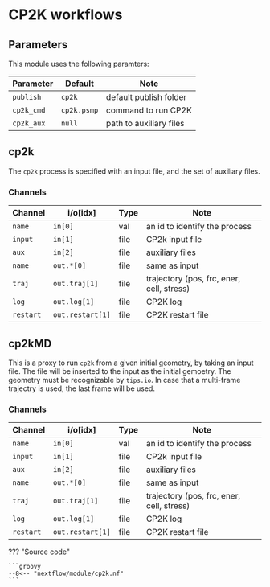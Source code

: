 # CP2K workflows

## Parameters

This module uses the following paramters:

| Parameter  | Default     | Note                    |
|------------|-------------|-------------------------|
| `publish`  | `cp2k`      | default publish folder  |
| `cp2k_cmd` | `cp2k.psmp` | command to run CP2K    |
| `cp2k_aux` | `null`      | path to auxiliary files |

## cp2k

The `cp2k` process is specified with an input file, and the set of auxiliary
files. 

### Channels

| Channel   | i/o[idx]         | Type | Note                                      |
|-----------|------------------|------|-------------------------------------------|
| `name`    | `in[0] `         | val  | an id to identify the process             |
| `input`   | `in[1] `         | file | CP2k input file                           |
| `aux`     | `in[2] `         | file | auxiliary files                           |
| `name`    | `out.*[0]`       | file | same as input                             |
| `traj`    | `out.traj[1]`    | file | trajectory (pos, frc, ener, cell, stress) |
| `log`     | `out.log[1]`     | file | CP2K log                                  |
| `restart` | `out.restart[1]` | file | CP2K restart file                         |

## cp2kMD

This is a proxy to run `cp2k` from a given initial geometry, by taking an input
file. The file will be inserted to the input as the initial gemoetry. The
geometry must be recognizable by `tips.io`. In case that a multi-frame trajectry
is used, the last frame will be used.

### Channels

| Channel   | i/o[idx]         | Type | Note                                      |
|-----------|------------------|------|-------------------------------------------|
| `name`    | `in[0] `         | val  | an id to identify the process             |
| `input`   | `in[1] `         | file | CP2k input file                           |
| `aux`     | `in[2] `         | file | auxiliary files                           |
| `name`    | `out.*[0]`       | file | same as input                             |
| `traj`    | `out.traj[1]`    | file | trajectory (pos, frc, ener, cell, stress) |
| `log`     | `out.log[1]`     | file | CP2K log                                  |
| `restart` | `out.restart[1]` | file | CP2K restart file                         |

??? "Source code"

    ```groovy
    --8<-- "nextflow/module/cp2k.nf"
    ```

